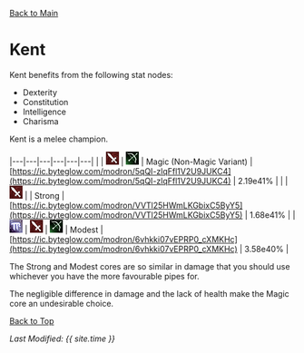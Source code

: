 [Back to Main](index.md)

# Kent

Kent benefits from the following stat nodes:
* Dexterity
* Constitution
* Intelligence
* Charisma

Kent is a melee champion.

|---|---|---|---|---|---|
|   | ![Melee Icon](images\melee.png) | ![Ranged Icon](images\ranged.png) | Magic (Non-Magic Variant) | [https://ic.byteglow.com/modron/5qQI-zlqFfl1V2U9JUKC4](https://ic.byteglow.com/modron/5qQI-zlqFfl1V2U9JUKC4) | 2.19e41% |
|   | ![Melee Icon](images\melee.png) |   | Strong | [https://ic.byteglow.com/modron/VVTl25HWmLKGbixC5ByY5](https://ic.byteglow.com/modron/VVTl25HWmLKGbixC5ByY5) | 1.68e41% |
| ![Magic Icon](images\magic.png) | ![Melee Icon](images\melee.png) | ![Ranged Icon](images\ranged.png) | Modest | [https://ic.byteglow.com/modron/6vhkki07vEPRP0_cXMKHc](https://ic.byteglow.com/modron/6vhkki07vEPRP0_cXMKHc) | 3.58e40% |

The Strong and Modest cores are so similar in damage that you should use whichever you have the more favourable pipes for.

The negligible difference in damage and the lack of health make the Magic core an undesirable choice.

[Back to Top](#top)

*Last Modified: {{ site.time }}*